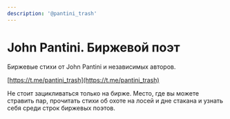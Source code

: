 ```yaml
---
description: '@pantini_trash'
---
```


# John Pantini. Биржевой поэт

Биржевые стихи от John Pantini и независимых авторов.

[https://t.me/pantini_trash](https://t.me/pantini_trash)

Не стоит зацикливаться только на бирже. Место, где вы можете стравить пар, прочитать стихи об охоте на лосей и дне стакана и узнать себя среди строк биржевых поэтов.
